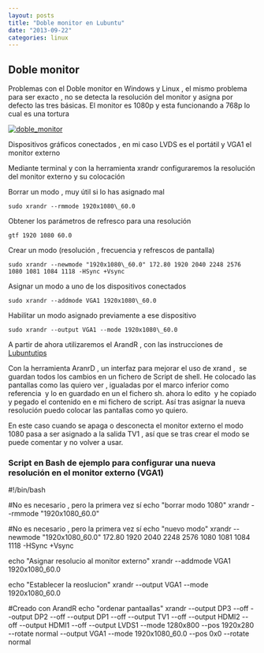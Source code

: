 ```yaml
---
layout: posts
title: "Doble monitor en Lubuntu"
date: "2013-09-22"
categories: linux
---
```


## Doble monitor

Problemas con el Doble monitor en Windows y Linux , el mismo problema para ser exacto , no se detecta la resolución del monitor y asigna por defecto las tres básicas. El monitor es 1080p y esta funcionando a 768p lo cual es una tortura

[![doble_monitor](images/9844002236_700433340c_z.jpg)](https://www.flickr.com/photos/12949201@N08/9844002236/ "doble_monitor por sicotico, en Flickr")

Dispositivos gráficos conectados , en mi caso LVDS es el portátil y VGA1 el monitor externo

Mediante terminal y con la herramienta xrandr configuraremos la resolución del monitor externo y su colocación

Borrar un modo , muy útil si lo has asignado mal

    sudo xrandr --rmmode 1920x1080\_60.0

Obtener los parámetros de refresco para una resolución

    gtf 1920 1080 60.0

Crear un modo (resolución , frecuencia y refrescos de pantalla)

    sudo xrandr --newmode "1920x1080\_60.0" 172.80 1920 2040 2248 2576  1080 1081 1084 1118 -HSync +Vsync

Asignar un modo a uno de los dispositivos conectados

    sudo xrandr --addmode VGA1 1920x1080\_60.0

Habilitar un modo asignado previamente a ese dispositivo

    sudo xrandr --output VGA1 --mode 1920x1080\_60.0

A partir de ahora utilizaremos el ArandR , con las instrucciones de [Lubuntutips](https://www.lubuntutips.com/2012/05/dual-monitors-in-lubuntu.html "Dual monitor  Lubuntu")

Con la herramienta AranrD , un interfaz para mejorar el uso de xrand ,  se guardan todos los cambios en un fichero de Script de shell. He colocado las pantallas como las quiero ver , igualadas por el marco inferior como referencia  y lo en guardado en un el fichero sh. ahora lo edito  y he copiado y pegado el contenido en e mi fichero de script. Así tras asignar la nueva resolución puedo colocar las pantallas como yo quiero.

En este caso cuando se apaga o desconecta el monitor externo el modo 1080 pasa a ser asignado a la salida TV1 , así que se tras crear el modo se puede comentar y no volver a usar.

### Script en Bash de ejemplo para configurar una nueva resolución en el monitor externo (VGA1)

#!/bin/bash

#No es necesario , pero la primera vez sí
echo "borrar modo 1080"
xrandr --rmmode "1920x1080\_60.0"

#No es necesario , pero la primera vez sí
echo "nuevo modo"
xrandr --newmode "1920x1080\_60.0" 172.80 1920 2040 2248 2576  1080 1081 1084 1118 -HSync +Vsync

echo "Asignar resolucio al monitor externo"
xrandr --addmode VGA1 1920x1080\_60.0

echo "Establecer la reoslucion"
xrandr --output VGA1 --mode 1920x1080\_60.0

#Creado con ArandR
echo "ordenar pantaallas"
xrandr --output DP3 --off --output DP2 --off --output DP1 --off --output TV1 --off --output HDMI2 --off --output HDMI1 --off --output LVDS1 --mode 1280x800 --pos 1920x280 --rotate normal --output VGA1 --mode 1920x1080\_60.0 --pos 0x0 --rotate normal
